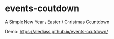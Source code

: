 # events-coutdown
A Simple New Year / Easter / Christmas Countdown 

Demo: https://alediass.github.io/events-coutdown/

